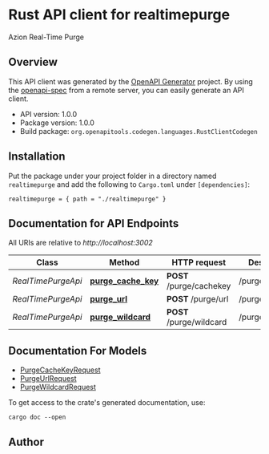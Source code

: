 # Rust API client for realtimepurge

Azion Real-Time Purge


## Overview

This API client was generated by the [OpenAPI Generator](https://openapi-generator.tech) project.  By using the [openapi-spec](https://openapis.org) from a remote server, you can easily generate an API client.

- API version: 1.0.0
- Package version: 1.0.0
- Build package: `org.openapitools.codegen.languages.RustClientCodegen`

## Installation

Put the package under your project folder in a directory named `realtimepurge` and add the following to `Cargo.toml` under `[dependencies]`:

```
realtimepurge = { path = "./realtimepurge" }
```

## Documentation for API Endpoints

All URIs are relative to *http://localhost:3002*

Class | Method | HTTP request | Description
------------ | ------------- | ------------- | -------------
*RealTimePurgeApi* | [**purge_cache_key**](docs/RealTimePurgeApi.md#purge_cache_key) | **POST** /purge/cachekey | /purge/cachekey
*RealTimePurgeApi* | [**purge_url**](docs/RealTimePurgeApi.md#purge_url) | **POST** /purge/url | /purge/url
*RealTimePurgeApi* | [**purge_wildcard**](docs/RealTimePurgeApi.md#purge_wildcard) | **POST** /purge/wildcard | /purge/wildcard


## Documentation For Models

 - [PurgeCacheKeyRequest](docs/PurgeCacheKeyRequest.md)
 - [PurgeUrlRequest](docs/PurgeUrlRequest.md)
 - [PurgeWildcardRequest](docs/PurgeWildcardRequest.md)


To get access to the crate's generated documentation, use:

```
cargo doc --open
```

## Author



